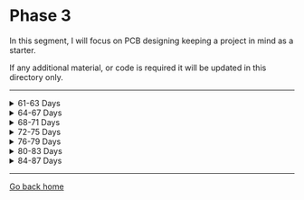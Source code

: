 # Phase 3

In this segment, I will focus on PCB designing keeping a project in mind as a starter.


If any additional material, or code is required it will be updated in this directory only.

---

<details>
  <summary>61-63 Days</summary>
  
  ## Schematic Making
  - Basics of circuit making
  - Component Sourcing
  - Software used: EasyEDA, Altium, KiCAD
</details>

<details>
<summary>64-67 Days</summary>
    
## Making examples schematics:
- Studying already made examples
- Remixing them to use
- Simulating circuits to check working
- Ex: Simple 555 timer circuits
</details>

<details>
<summary>68-71 Days</summary>

## Design Optimizations
- PCB Shape and size
- User interfaces
- PCB Layers
- Ground Layers
- Layer Thickness
- PCB traces
- Trace Width
</details>

<details>
<summary>72-75 Days</summary>

## Creating PCB Layouts
- Converting from schematic to PCB
- Placing of components
- Routing: auto and manual
- Using design manager
</details>

<details>
<summary>76-79 Days</summary>

## Creating PCB Layouts continued

</details>

<details>
<summary>80-83 Days</summary>

## Designing custom PCB for camera slider with the following parts:
- ESP8266/32
- TMC2208
- OLED
- WS2812b or SK6812
- Cables and connectors
</details>

<details>
<summary>84-87 Days</summary>

## Designing custom PCB continued
</details>

---

[Go back home](https://github.com/bala5000/100DaysHardware)
